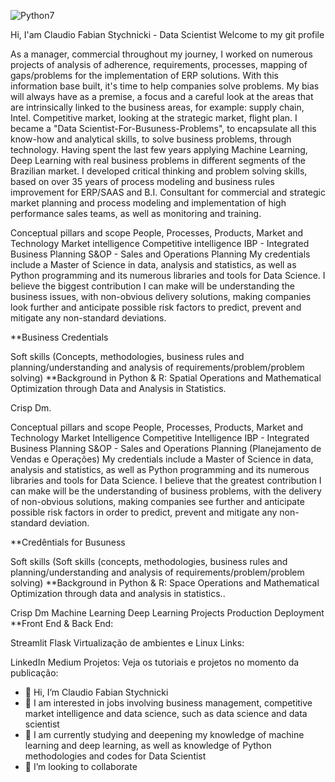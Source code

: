 ![Python7](https://user-images.githubusercontent.com/79420053/176670626-8ed51db3-09fa-43df-9f9d-f853e826af5e.png)

Hi, I'am Claudio Fabian Stychnicki - Data Scientist
Welcome to my git profile

As a manager, commercial throughout my journey, I worked on numerous projects of analysis of adherence, requirements, processes, mapping of gaps/problems for the implementation of ERP solutions. With this information base built, it's time to help companies solve problems. My bias will always have as a premise, a focus and a careful look at the areas that are intrinsically linked to the business areas, for example: supply chain, Intel. Competitive market, looking at the strategic market, flight plan. I became a "Data Scientist-For-Busuness-Problems", to encapsulate all this know-how and analytical skills, to solve business problems, through technology. Having spent the last few years applying Machine Learning, Deep Learning with real business problems in different segments of the Brazilian market. I developed critical thinking and problem solving skills, based on over 35 years of process modeling and business rules improvement for ERP/SAAS and B.I. Consultant for commercial and strategic market planning and process modeling and implementation of high performance sales teams, as well as monitoring and training.

Conceptual pillars and scope People, Processes, Products, Market and Technology Market intelligence Competitive intelligence IBP - Integrated Business Planning S&OP - Sales and Operations Planning My credentials include a Master of Science in data, analysis and statistics, as well as Python programming and its numerous libraries and tools for Data Science. I believe the biggest contribution I can make will be understanding the business issues, with non-obvious delivery solutions, making companies look further and anticipate possible risk factors to predict, prevent and mitigate any non-standard deviations.

**Business Credentials

Soft skills (Concepts, methodologies, business rules and planning/understanding and analysis of requirements/problem/problem solving) **Background in Python & R: Spatial Operations and Mathematical Optimization through Data and Analysis in Statistics.

Crisp Dm.

Conceptual pillars and scope
People, Processes, Products, Market and Technology
Market Intelligence
Competitive Intelligence
IBP - Integrated Business Planning
S&OP - Sales and Operations Planning (Planejamento de Vendas e Operações)
My credentials include a Master of Science in data, analysis and statistics, as well as Python programming and its numerous libraries and tools for Data Science. I believe that the greatest contribution I can make will be the understanding of business problems, with the delivery of non-obvious solutions, making companies see further and anticipate possible risk factors in order to predict, prevent and mitigate any non-standard deviation.

**Credêntials for Busuness

Soft skills (Soft skills (concepts, methodologies, business rules and planning/understanding and analysis of requirements/problem/problem solving)
**Background in Python & R: Space Operations and Mathematical Optimization through data and analysis in statistics..

Crisp Dm
Machine Learning
Deep Learning
Projects
Production
Deployment
**Front End & Back End:

Streamlit
Flask
Virtualização de ambientes e Linux
Links:

LinkedIn
Medium
Projetos:
Veja os tutoriais e projetos no momento da publicação:

- 👋 Hi, I’m Claudio Fabian Stychnicki
- 👀 I am interested in jobs involving business management, competitive market intelligence and data science, such as data science and data scientist
- 🌱 I am currently studying and deepening my knowledge of machine learning and deep learning, as well as knowledge of Python methodologies and codes for Data Scientist
- 💞️ I’m looking to collaborate 

